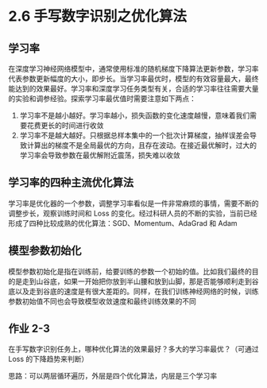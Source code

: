# 2.6 手写数字识别之优化算法

## 学习率

在深度学习神经网络模型中，通常使用标准的随机梯度下降算法更新参数，学习率代表参数更新幅度的大小，即步长。当学习率最优时，模型的有效容量最大，最终能达到的效果最好。学习率和深度学习任务类型有关，合适的学习率往往需要大量的实验和调参经验。探索学习率最优值时需要注意如下两点：

1. 学习率不是越小越好。学习率越小，损失函数的变化速度越慢，意味着我们需要花费更长的时间进行收敛
2. 学习率不是越大越好。只根据总样本集中的一个批次计算梯度，抽样误差会导致计算出的梯度不是全局最优的方向，且存在波动。在接近最优解时，过大的学习率会导致参数在最优解附近震荡，损失难以收敛

## 学习率的四种主流优化算法

学习率是优化器的一个参数，调整学习率看似是一件非常麻烦的事情，需要不断的调整步长，观察训练时间和 Loss 的变化。经过科研人员的不断的实验，当前已经形成了四种比较成熟的优化算法：SGD、Momentum、AdaGrad 和 Adam

## 模型参数初始化

模型参数初始化是指在训练前，给要训练的参数一个初始的值。比如我们最终的目的是走到山谷底，如果一开始把你放到半山腰和放到山脚，那是否能够顺利走到谷底以及走到谷底的速度是有很大差距的。同样，在我们训练神经网络的时候，训练参数初始值不同也会导致模型收敛速度和最终训练效果的不同

## 作业 2-3

在手写数字识别任务上，哪种优化算法的效果最好？多大的学习率最优？（可通过 Loss 的下降趋势来判断）

思路：可以两层循环遍历，外层是四个优化算法，内层是三个学习率
